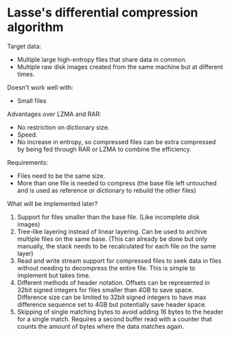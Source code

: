 # Lasse's differential compression algorithm

Target data:
- Multiple large high-entropy files that share data in common.
- Multiple raw disk images created from the same machine but at different times.

Doesn't work well with:
- Small files

Advantages over LZMA and RAR:
- No restriction on dictionary size.
- Speed.
- No increase in entropy, so compressed files can be extra compressed by being fed through RAR or LZMA to combine the efficiency.

Requirements:
- Files need to be the same size.
- More than one file is needed to compress (the base file left untouched and is used as reference or dictionary to rebuild the other files)

What will be implemented later?
1. Support for files smaller than the base file. (Like incomplete disk images)
2. Tree-like layering instead of linear layering. Can be used to archive multiple files on the same base. (This can already be done but only manually, the stack needs to be recalculated for each file on the same layer)
3. Read and write stream support for compressed files to seek data in files without needing to decompress the entire file. This is simple to implement but takes time.
4. Different methods of header notation. Offsets can be represented in 32bit signed integers for files smaller than 4GB to save space. Difference size can be limited to 32bit signed integers to have max difference sequence set to 4GB but potentially save header space.
5. Skipping of single matching bytes to avoid adding 16 bytes to the header for a single match. Requires a second buffer read with a counter that counts the amount of bytes where the data matches again.

